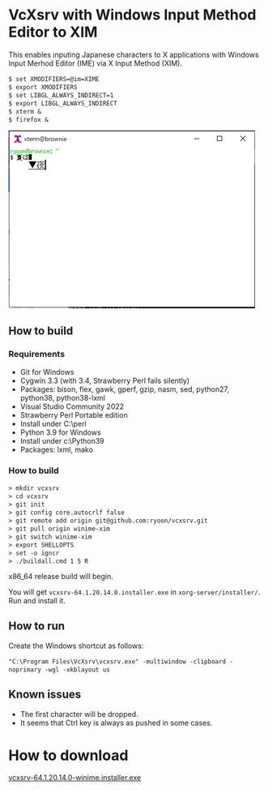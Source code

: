# VcXsrv with Windows Input Method Editor to XIM

This enables inputing Japanese characters to X applications
with Windows Input Merhod Editor (IME) via X Input Method (XIM).

```
$ set XMODIFIERS=@im=XIME
$ export XMODIFIERS
$ set LIBGL_ALWAYS_INDIRECT=1
$ export LIBGL_ALWAYS_INDIRECT
$ xterm &
$ firefox &
```

![xterm with CorvusSKK](xterm-winime-xim-screenshot.png)

## How to build

### Requirements

* Git for Windows
* Cygwin 3.3 (with 3.4, Strawberry Perl fails silently)
 * Packages: bison, flex, gawk, gperf, gzip, nasm, sed, python27, python38, python38-lxml
* Visual Studio Community 2022
* Strawberry Perl Portable edition
 * Install under C:\perl
* Python 3.9 for Windows
 * Install under c:\Python39
 * Packages: lxml, mako

### How to build
```
> mkdir vcxsrv
> cd vcxsrv
> git init
> git config core.autocrlf false
> git remote add origin git@github.com:ryoon/vcxsrv.git
> git pull origin winime-xim
> git switch winime-xim
> export SHELLOPTS
> set -o igncr
> ./buildall.cmd 1 5 R
```

x86_64 release build will begin.

You will get `vcxsrv-64.1.20.14.0.installer.exe`
in `xorg-server/installer/`.
Run and install it.

## How to run

Create the Windows shortcut as follows:
```
"C:\Program Files\VcXsrv\vcxsrv.exe" -multiwindow -clipboard -noprimary -wgl -xkblayout us
```

## Known issues
* The first character will be dropped.
* It seems that Ctrl key is always as pushed in some cases.


# How to download
[vcxsrv-64.1.20.14.0-winime.installer.exe](https://www.ryoon.net/~ryoon/vcxsrv-winime/vcxsrv-64.1.20.14.0-winime.installer.exe)

